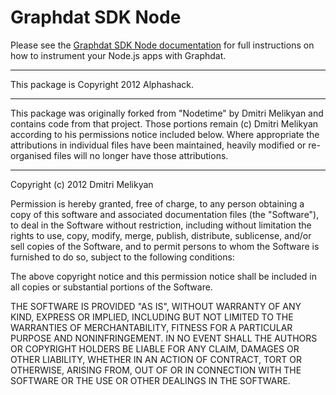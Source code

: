 Graphdat SDK Node
====

Please see the [Graphdat SDK Node documentation](http://support.graphdat.com/knowledgebase/articles/92908-node-js-instrumentation) for full instructions on how to instrument your Node.js apps with Graphdat.

----

This package is Copyright 2012 Alphashack.

----

This package was originally forked from "Nodetime" by Dmitri Melikyan and contains code from that project. Those portions remain (c) Dmitri Melikyan according to his permissions notice included below. Where appropriate the attributions in individual files have been maintained, heavily modified or re-organised files will no longer have those attributions.

----

Copyright (c) 2012 Dmitri Melikyan

Permission is hereby granted, free of charge, to any person obtaining a copy of this software and associated documentation files (the "Software"), to deal in the Software without restriction, including without limitation the rights to use, copy, modify, merge, publish, distribute, sublicense, and/or sell copies of the Software, and to permit persons to whom the Software is furnished to do so, subject to the following conditions:

The above copyright notice and this permission notice shall be included in all copies or substantial portions of the Software.

THE SOFTWARE IS PROVIDED "AS IS", WITHOUT WARRANTY OF ANY KIND, EXPRESS OR IMPLIED, INCLUDING BUT NOT LIMITED TO THE WARRANTIES OF MERCHANTABILITY, FITNESS FOR A PARTICULAR PURPOSE AND NONINFRINGEMENT. IN NO EVENT SHALL THE AUTHORS OR COPYRIGHT HOLDERS BE LIABLE FOR ANY CLAIM, DAMAGES OR OTHER LIABILITY, WHETHER IN AN ACTION OF CONTRACT, TORT OR OTHERWISE, ARISING FROM, OUT OF OR IN CONNECTION WITH THE SOFTWARE OR THE USE OR OTHER DEALINGS IN THE SOFTWARE.
